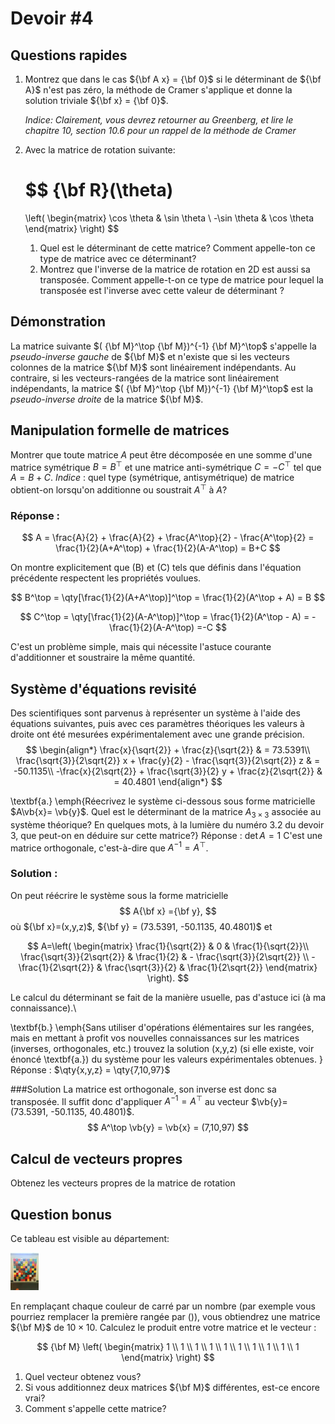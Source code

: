 # Devoir #4

## Questions rapides

1. Montrez que dans le cas ${\bf A x} = {\bf 0}$ si le déterminant de ${\bf A}$ n'est pas zéro, la méthode de Cramer s'applique et donne la solution triviale ${\bf x} = {\bf 0}$.

   *Indice: Clairement, vous devrez retourner au Greenberg, et lire le chapitre 10, section 10.6 pour un rappel de la méthode de Cramer* 

2. Avec la matrice de rotation suivante:

   $$
   {\bf R}(\theta) 
   =
   \left(
   \begin{matrix}
   \cos \theta & \sin \theta \\
   -\sin \theta & \cos \theta
   \end{matrix}
   \right)
   $$

   1. Quel est le déterminant de cette matrice? Comment appelle-ton ce type de matrice avec ce déterminant?
   2. Montrez que l'inverse de la matrice de rotation en 2D est aussi sa transposée. Comment appelle-t-on ce type de matrice pour lequel la transposée est l'inverse avec cette valeur de déterminant ?
     
   
   

## Démonstration

La matrice suivante $( {\bf M}^\top {\bf M})^{-1} {\bf M}^\top$ s'appelle la *pseudo-inverse gauche* de ${\bf M}$  et n'existe que si les vecteurs colonnes de la matrice ${\bf M}$ sont linéairement indépendants.  Au contraire, si les vecteurs-rangées de la matrice sont linéairement indépendants, la matrice $( {\bf M}^\top {\bf M})^{-1} {\bf M}^\top$ est la *pseudo-inverse droite* de la matrice ${\bf M}$.

## Manipulation formelle de matrices

Montrer que toute matrice $A$ peut être décomposée en une somme d'une matrice symétrique $B=B^\top$ et une matrice anti-symétrique $C=-C^\top$ tel que $A=B+C$. *Indice* : quel type (symétrique, antisymétrique) de matrice obtient-on lorsqu'on additionne ou soustrait $A^\top$ à $A$?

### Réponse :

$$
A = \frac{A}{2} + \frac{A}{2} + \frac{A^\top}{2} - \frac{A^\top}{2} = \frac{1}{2}(A+A^\top) + \frac{1}{2}(A-A^\top) = B+C
$$

On montre explicitement que \(B\) et \(C\) tels que définis dans l'équation précédente respectent les propriétés voulues.

$$
B^\top = \qty[\frac{1}{2}(A+A^\top)]^\top = \frac{1}{2}(A^\top + A) = B
$$

$$
C^\top = \qty[\frac{1}{2}(A-A^\top)]^\top = \frac{1}{2}(A^\top - A) = -\frac{1}{2}(A-A^\top) =-C
$$

C'est un problème simple, mais qui nécessite l'astuce courante d'additionner et soustraire la même quantité.



## Système d'équations revisité
Des scientifiques sont parvenus à représenter un système à l'aide des équations suivantes, puis avec ces paramètres théoriques les valeurs à droite ont été mesurées expérimentalement avec une grande précision. 
$$
\begin{align*}
\frac{x}{\sqrt{2}} + \frac{z}{\sqrt{2}} & =  73.5391\\
\frac{\sqrt{3}}{2\sqrt{2}} x + \frac{y}{2} - \frac{\sqrt{3}}{2\sqrt{2}} z & = -50.1135\\
-\frac{x}{2\sqrt{2}} + \frac{\sqrt{3}}{2} y + \frac{z}{2\sqrt{2}} & = 40.4801
\end{align*}
$$

\textbf{a.} \emph{Réecrivez le système ci-dessous sous forme matricielle $A\vb{x}= \vb{y}$. Quel est le déterminant de la matrice $A_{3\times3}$ associée au système théorique? En quelques mots, à la lumière du numéro 3.2 du devoir 3, que peut-on en déduire sur cette matrice?}
Réponse : $\det A = 1$ C'est une matrice orthogonale, c'est-à-dire que $A^{-1} = A^\top$.

### Solution : 

On peut réécrire le système sous la forme matricielle
$$
A{\bf x} ={\bf y},
$$
où ${\bf x}=(x,y,z)$, ${\bf y} = (73.5391, -50.1135, 40.4801)$ et 

$$
A=\left( 
\begin{matrix}
\frac{1}{\sqrt{2}} & 0 & \frac{1}{\sqrt{2}}\\
\frac{\sqrt{3}}{2\sqrt{2}} & \frac{1}{2} & - \frac{\sqrt{3}}{2\sqrt{2}} \\
-\frac{1}{2\sqrt{2}} &  \frac{\sqrt{3}}{2} &  \frac{1}{2\sqrt{2}}
\end{matrix}
\right).
$$

Le calcul du déterminant se fait de la manière usuelle, pas d'astuce ici (à ma connaissance).\\

\textbf{b.} \emph{Sans utiliser d'opérations élémentaires sur les rangées, mais en mettant à profit vos nouvelles connaissances sur les matrices (inverses, orthogonales, etc.) trouvez la solution \(x,y,z\) (si elle existe, voir énoncé \textbf{a.}) du système pour les valeurs expérimentales obtenues. }
Réponse : $\qty{x,y,z} = \qty{7,10,97}$

###Solution
La matrice est orthogonale, son inverse est donc sa transposée. Il suffit donc d'appliquer 
$A^{-1}=A^\top$ au vecteur $\vb{y}=(73.5391, -50.1135, 40.4801)$. 
$$
A^\top \vb{y} = \vb{x} = (7,10,97)
$$







## Calcul de vecteurs propres

Obtenez les vecteurs propres de la matrice de rotation

## Question bonus

Ce tableau est visible au département:

<img src="PHY-1001-2019-DEV4.assets/IMG_0039.jpeg" alt="IMG_0039" style="zoom: 10%;" />

En remplaçant chaque couleur de carré par un nombre (par exemple vous pourriez remplacer la première rangée par ()), vous obtiendrez une matrice ${\bf M}$ de $10\times10$. Calculez le produit entre votre matrice et le vecteur :

$$
{\bf M} 
\left( 
\begin{matrix}
1 \\
1 \\
1 \\
1 \\
1 \\
1 \\
1 \\
1 \\
1 \\
1 
\end{matrix}
\right)
$$

1. Quel vecteur obtenez vous?
2. Si vous additionnez deux matrices ${\bf M}$ différentes, est-ce encore vrai?
3. Comment s'appelle cette matrice?



